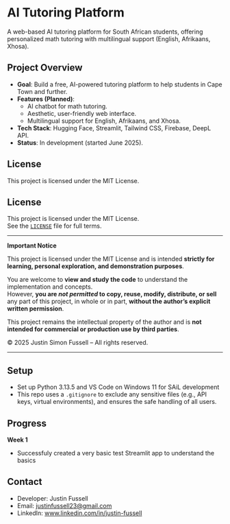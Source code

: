 # AI Tutoring Platform

A web-based AI tutoring platform for South African students, offering personalized math tutoring with multilingual support (English, Afrikaans, Xhosa).

## Project Overview
- **Goal**: Build a free, AI-powered tutoring platform to help students in Cape Town and further.
- **Features (Planned)**:
  - AI chatbot for math tutoring.
  - Aesthetic, user-friendly web interface.
  - Multilingual support for English, Afrikaans, and Xhosa.
- **Tech Stack**: Hugging Face, Streamlit, Tailwind CSS, Firebase, DeepL API.
- **Status**: In development (started June 2025).

## License
This project is licensed under the MIT License.

## License

This project is licensed under the MIT License.  
See the [`LICENSE`](SAiL/LICENSE) file for full terms.

---

**Important Notice**

This project is licensed under the MIT License and is intended **strictly for learning, personal exploration, and demonstration purposes**.

You are welcome to **view and study the code** to understand the implementation and concepts.  
However, **you are *not permitted* to copy, reuse, modify, distribute, or sell** any part of this project, in whole or in part, **without the author’s explicit written permission**.

This project remains the intellectual property of the author and is **not intended for commercial or production use by third parties**.

© 2025 Justin Simon Fussell – All rights reserved.

---

## Setup
- Set up Python 3.13.5 and VS Code on Windows 11 for SAiL development
- This repo uses a `.gitignore` to exclude any sensitive files (e.g., API keys, virtual environments), and ensures the safe handling of all users.

## Progress
**Week 1**
- Successfuly created a very basic test Streamlit app to understand the basics

## Contact
- Developer: Justin Fussell
- Email: justinfussell23@gmail.com
- LinkedIn: www.linkedin.com/in/justin-fussell
